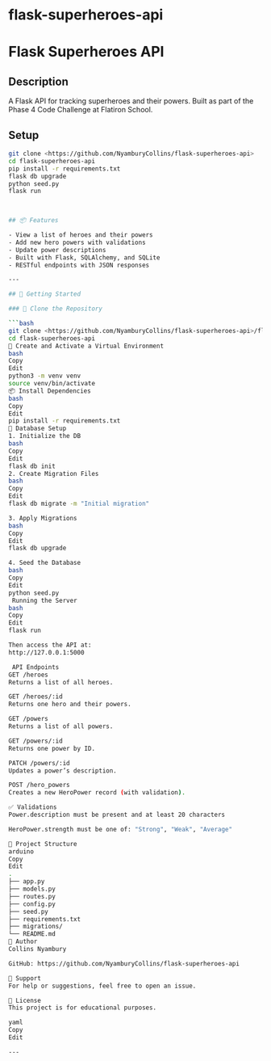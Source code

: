 # flask-superheroes-api
# Flask Superheroes API

## Description
A Flask API for tracking superheroes and their powers. Built as part of the Phase 4 Code Challenge at Flatiron School.


## Setup
```bash
git clone <https://github.com/NyamburyCollins/flask-superheroes-api>
cd flask-superheroes-api
pip install -r requirements.txt
flask db upgrade
python seed.py
flask run

 

## 📦 Features

- View a list of heroes and their powers
- Add new hero powers with validations
- Update power descriptions
- Built with Flask, SQLAlchemy, and SQLite
- RESTful endpoints with JSON responses

---

## 🚀 Getting Started

### 📁 Clone the Repository

```bash
git clone <https://github.com/NyamburyCollins/flask-superheroes-api>/flask-superheroes-api.git
cd flask-superheroes-api
🐍 Create and Activate a Virtual Environment
bash
Copy
Edit
python3 -m venv venv
source venv/bin/activate
📦 Install Dependencies
bash
Copy
Edit
pip install -r requirements.txt
🧱 Database Setup
1. Initialize the DB
bash
Copy
Edit
flask db init
2. Create Migration Files
bash
Copy
Edit
flask db migrate -m "Initial migration"

3. Apply Migrations
bash
Copy
Edit
flask db upgrade

4. Seed the Database
bash
Copy
Edit
python seed.py
 Running the Server
bash
Copy
Edit
flask run

Then access the API at:
http://127.0.0.1:5000

 API Endpoints
GET /heroes
Returns a list of all heroes.

GET /heroes/:id
Returns one hero and their powers.

GET /powers
Returns a list of all powers.

GET /powers/:id
Returns one power by ID.

PATCH /powers/:id
Updates a power’s description.

POST /hero_powers
Creates a new HeroPower record (with validation).

✅ Validations
Power.description must be present and at least 20 characters

HeroPower.strength must be one of: "Strong", "Weak", "Average"

📂 Project Structure
arduino
Copy
Edit
.
├── app.py
├── models.py
├── routes.py
├── config.py
├── seed.py
├── requirements.txt
├── migrations/
└── README.md
👤 Author
Collins Nyambury

GitHub: https://github.com/NyamburyCollins/flask-superheroes-api

📧 Support
For help or suggestions, feel free to open an issue.

📄 License
This project is for educational purposes.

yaml
Copy
Edit

---

